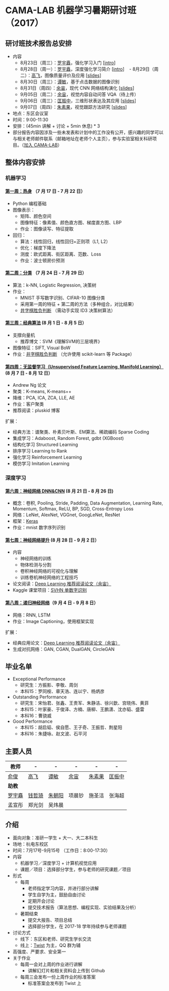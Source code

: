 # CAMA-LAB 机器学习暑期研讨班（2017）

## 研讨班技术报告总安排
- 内容
    - 8月23日（周三）：[罗宇矗](http://www.luoyuchu.com)，强化学习入门 [[intro](http://www.luoyuchu.com/talk/reinforcement-learning/)]
    - 8月28日（周一）：[罗宇矗](http://www.luoyuchu.com)，深度强化学习简介 [[intro](http://www.luoyuchu.com/talk/deep-reinforcemnt-learning/)]
    - 8月29日（周二）：[高飞](http://mil.hdu.edu.cn/people/fei_gao/index.html)，图像质量评价及应用 [[slides](IQA_PQA_BQA_applications_FeiGao.pdf)]
    - 8月30日（周三）：[谭敏](http://mil.hdu.edu.cn/people/min_tan/index.html)，基于点击数据的图像识别
    - 8月31日（周四）：[余宙](http://mil.hdu.edu.cn/people/zhou_yu/index.html)，现代 CNN 网络结构演化 [[slides](Week_7/slides_zhouyu_CNN_arch_evolution.pdf)]
    - 9月05日（周二）：[余宙](http://mil.hdu.edu.cn/people/zhou_yu/index.html)，视觉内容自动问答 VQA（待上传）
    - 9月06日（周三）：[匡振中](http://mil.hdu.edu.cn/people/zhenzhong_kuang/index.html)，三维形状表达及其应用 [[slides](kuang_3D_Shape_Representation.pdf)]
    - 9月07日（周四）：[朱素果](http://mil.hdu.edu.cn/people/suguo_zhu/index.html)，视觉跟踪方法研究 [[slides](2017.9.7_目标跟踪报告_已更新.pptx)]
- 地点：东区会议室
- 时间：9:00-11:30
- 安排：(45min 讲解 + 讨论 + 5min 休息) * 3
- 部分报告内容因涉及一些未发表和计划中的工作没有公开，感兴趣的同学可以与相关老师邮件联系（邮箱地址在老师个人主页），参与实验室相关科研项目。（[加入 CAMA-LAB](http://mil.hdu.edu.cn/joinus.html)）

## 整体内容安排
### 机器学习
#### [第一周：热身](Week_1/README.md) （7 月 17 日 - 7 月 22 日）
- Python 编程基础
- 图像表示：
  - 矩阵、颜色空间
  - 图像特征：像素值、颜色直方图、梯度直方图、LBP
  - 作业：图像读写、特征提取
- 回归：
  - 算法：线性回归，线性回归+正则项（L1, L2）
  - 优化：梯度下降法
  - 测度：欧式距离、街区距离、范数、Loss
  - 作业：波士顿房价预测

#### [第二周：分类](Week_2/README.md) （7 月 24 日 - 7 月 29 日）
- 算法：k-NN, Logistic Regression, 决策树
- 作业：
    - MNIST 手写数字识别、CIFAR-10 图像分类
    - 采用第一周的特征 + 第二周的方法（多种组合，对比结果）
    - [井字棋胜负判断](https://inclass.kaggle.com/c/hdu-cama) （需动手实现 ID3 决策树算法）

#### [第三周：经典算法](Week_3/README.md) (8 月 1 日 - 8 月 5 日）
- 支撑向量机 
    - 推荐博文：SVM《理解SVM的三层境界》
- 图像特征：SIFT, Visual BoW
- 作业：[井字棋胜负判断](https://inclass.kaggle.com/c/hdu-cama) （允许使用 scikit-learn 等 Package）

#### [第四周：无监督学习（Unsupervised Feature Learning, Manifold Learning）](Week_4/README.md) (8 月 7 日 - 8 月 12 日）
- Andrew Ng 论文
- 聚类：K-means, K-means++
- 降维：PCA, ICA, ZCA, LLE, AE
- 作业：客户聚类
- 推荐阅读：pluskid 博客

扩展：

- 经典方法：谱聚类、朴素贝叶斯、EM算法、稀疏编码 Sparse Coding
- 集成学习：Adaboost, Random Forest, gdbt (XGBoost)
- 结构化学习 Structured Learning
- 排序学习 Learning to Rank
- 强化学习 Reinforcement Learning
- 模仿学习 Imitation Learning

### 深度学习
#### [第六周：神经网络 DNN&CNN](Week_6/README.md) (8 月 21 日 - 8 月 26 日)
- 概念：卷积, Pooling, Stride, Padding, Data Augmentation, Learning Rate, Momentum, Softmax, ReLU, BP, SGD, Cross-Entropy Loss
- 网络：LeNet, AlexNet, VGGnet, GoogLeNet, ResNet
- 框架：[Keras](https://keras-cn.readthedocs.io/en/latest/)
- 作业：mnist 数字序列识别

#### [第七周：神经网络提升](Week_7/README.md) (8 月 28 日 - 9 月 2 日）
- 内容
    - 神经网络的训练
    - 物体检测与分割
    - 卷积神经网络的可视化与理解
    - 训练卷机神经网络的工程技巧
- 论文阅读：[Deep Learning 推荐阅读论文（余宙）](Deep_Learning_Papers.pdf)
- Kaggle 课堂项目：[SVHN 单数字识别](https://inclass.kaggle.com/c/svhn-recognition) 


#### [第八周：递归神经网络](Week_8/README.md)（9 月 4 日 - 9 月 8 日）
- 网络：RNN, LSTM
- 作业：Image Captioning，使用框架实现

扩展：
- 经典应用论文：[Deep Learning 推荐阅读论文（余宙）](Deep_Learning_Papers.pdf)
- 生成对抗网络：GAN, CGAN, DualGAN, CircleGAN

## 毕业名单
* Exceptional Performance
   * 研究生：方振影、李敬、周剑
   * 本科15：罗同桉、章天浩、连以宁、杨炳彦
* Outstanding Performance
   * 研究生：宋怡君、张鑫、王贵军、朱静洁、徐兴歆、宫晓伟、黄菲
   * 本科15：叶家豪、于俊泽、方楠、唐柳、王鹏潇、沈亦韬、盛雷
   * 本科16：曹骁威
* Good Performance
   * 本科15：胡启韬、侯自愿、王子奇、王振哲、荆星阳
   * 本科16：朱捷咏、赵文波、石平河


## 主要人员

 **教师** | - | - | - | - | -
--- | --- | --- | --- | --- | ---
 [俞俊](http://mil.hdu.edu.cn/people/jun_yu/index.html) | [高飞](http://mil.hdu.edu.cn/people/fei_gao/index.html) | [谭敏](http://mil.hdu.edu.cn/people/min_tan/index.html) | [余宙](http://mil.hdu.edu.cn/people/zhou_yu/index.html)  | [朱素果](http://mil.hdu.edu.cn/people/suguo_zhu/index.html) | [匡振中](http://mil.hdu.edu.cn/people/zhenzhong_kuang/index.html)
 **助教** |  |  |  |  |  
 [罗宇矗](http://www.luoyuchu.com/) | [钱哲琦](https://qzqtechmonster.github.io/) | [朱朝阳](http://chaoyangzhu.com/) | 项晨钞 | 施圣洁 | 张海超
  孟宣彤 | 郑光剑 | 吴炜晨 | | | 

## 介绍
- 面向对象：准研一学生 + 大一、大二本科生
- 场地：杭电东校区
- 时间：7月17号-9月15号 （工作日：8:00-17:30）
- 内容
    - 机器学习／深度学习 + 计算机视觉应用
    - 课题／项目：选择部分学生，参与老师的研究课题／项目
- 形式
    - 每周
        - 老师指定学习内容，并进行部分讲解
        - 学生自学为主，鼓励自由讨论
        - 定期开会讨论
        - 提交技术报告（算法思想、编程实现、实验结果及分析）
    - 暑期结束
        - 提交大报告、项目总结
        - 选择部分学生，在 2017-18 学年持续参与老师课题
- 讨论方式
    - 线下：东区和老师、研究生学长交流
    - 线上：[Twist](https://twistapp.com/a/17892/) 为主，QQ 群为辅
- 高强度、严要求、安全第一
- 关于作业
    - 每周一会对上周的作业进行讲解
        - 讲解幻灯片和相关资料会上传到 Github
    - 每周三会发布一份上周作业的标准答案
        - 标准答案会发布到 Twist 上


